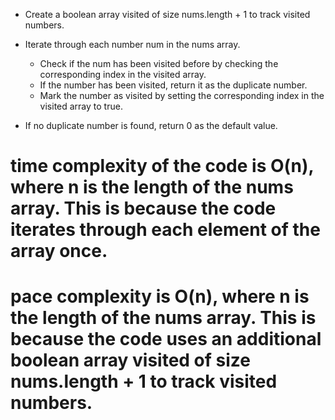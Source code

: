 * Create a boolean array visited of size nums.length + 1 to track visited numbers.
* Iterate through each number num in the nums array.
  * Check if the num has been visited before by checking the corresponding index in the visited array.
  * If the number has been visited, return it as the duplicate number.
  * Mark the number as visited by setting the corresponding index in the visited array to true.

* If no duplicate number is found, return 0 as the default value.

#  time complexity of the code is O(n), where n is the length of the nums array. This is because the code iterates through each element of the array once.
# pace complexity is O(n), where n is the length of the nums array. This is because the code uses an additional boolean array visited of size nums.length + 1 to track visited numbers.
